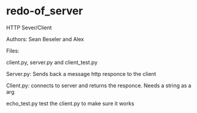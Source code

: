 # redo-of_server

HTTP Sever/Client

Authors: Sean Beseler and Alex

Files:

client.py, server.py and client_test.py


Server.py:
Sends back a message http responce to the client

Client.py:
connects to server and returns the responce.
Needs a string as a arg

echo_test.py
test the client.py to make sure it works
